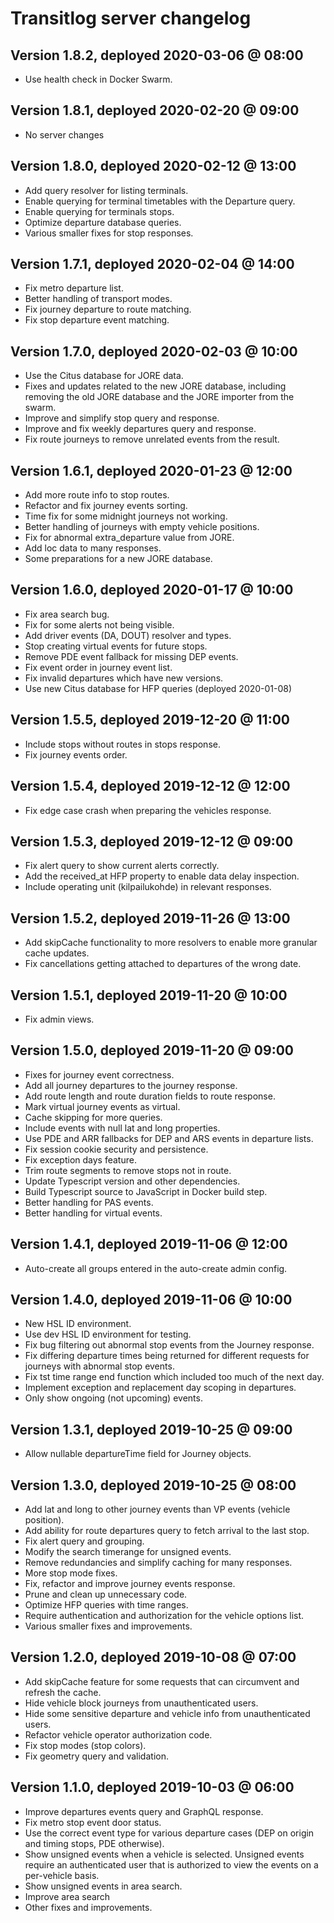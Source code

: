 # Transitlog server changelog

## Version 1.8.2, deployed 2020-03-06 @ 08:00

- Use health check in Docker Swarm.

## Version 1.8.1, deployed 2020-02-20 @ 09:00

- No server changes

## Version 1.8.0, deployed 2020-02-12 @ 13:00

- Add query resolver for listing terminals.
- Enable querying for terminal timetables with the Departure query.
- Enable querying for terminals stops.
- Optimize departure database queries.
- Various smaller fixes for stop responses.

## Version 1.7.1, deployed 2020-02-04 @ 14:00

- Fix metro departure list.
- Better handling of transport modes.
- Fix journey departure to route matching.
- Fix stop departure event matching.

## Version 1.7.0, deployed 2020-02-03 @ 10:00

- Use the Citus database for JORE data.
- Fixes and updates related to the new JORE database, including removing the old JORE database and the JORE importer from the swarm.
- Improve and simplify stop query and response.
- Improve and fix weekly departures query and response.
- Fix route journeys to remove unrelated events from the result.

## Version 1.6.1, deployed 2020-01-23 @ 12:00

- Add more route info to stop routes.
- Refactor and fix journey events sorting.
- Time fix for some midnight journeys not working.
- Better handling of journeys with empty vehicle positions.
- Fix for abnormal extra_departure value from JORE.
- Add loc data to many responses.
- Some preparations for a new JORE database.

## Version 1.6.0, deployed 2020-01-17 @ 10:00

- Fix area search bug.
- Fix for some alerts not being visible.
- Add driver events (DA, DOUT) resolver and types.
- Stop creating virtual events for future stops.
- Remove PDE event fallback for missing DEP events.
- Fix event order in journey event list.
- Fix invalid departures which have new versions.
- Use new Citus database for HFP queries (deployed 2020-01-08)

## Version 1.5.5, deployed 2019-12-20 @ 11:00

- Include stops without routes in stops response.
- Fix journey events order.

## Version 1.5.4, deployed 2019-12-12 @ 12:00

- Fix edge case crash when preparing the vehicles response.

## Version 1.5.3, deployed 2019-12-12 @ 09:00

- Fix alert query to show current alerts correctly.
- Add the received_at HFP property to enable data delay inspection.
- Include operating unit (kilpailukohde) in relevant responses.

## Version 1.5.2, deployed 2019-11-26 @ 13:00

- Add skipCache functionality to more resolvers to enable more granular cache updates.
- Fix cancellations getting attached to departures of the wrong date.

## Version 1.5.1, deployed 2019-11-20 @ 10:00

- Fix admin views.

## Version 1.5.0, deployed 2019-11-20 @ 09:00

- Fixes for journey event correctness.
- Add all journey departures to the journey response.
- Add route length and route duration fields to route response.
- Mark virtual journey events as virtual.
- Cache skipping for more queries.
- Include events with null lat and long properties.
- Use PDE and ARR fallbacks for DEP and ARS events in departure lists.
- Fix session cookie security and persistence.
- Fix exception days feature.
- Trim route segments to remove stops not in route.
- Update Typescript version and other dependencies.
- Build Typescript source to JavaScript in Docker build step.
- Better handling for PAS events.
- Better handling for virtual events.

## Version 1.4.1, deployed 2019-11-06 @ 12:00

- Auto-create all groups entered in the auto-create admin config.

## Version 1.4.0, deployed 2019-11-06 @ 10:00

- New HSL ID environment.
- Use dev HSL ID environment for testing.
- Fix bug filtering out abnormal stop events from the Journey response.
- Fix differing departure times being returned for different requests for journeys with abnormal stop events.
- Fix tst time range end function which included too much of the next day.
- Implement exception and replacement day scoping in departures.
- Only show ongoing (not upcoming) events.

## Version 1.3.1, deployed 2019-10-25 @ 09:00

- Allow nullable departureTime field for Journey objects.

## Version 1.3.0, deployed 2019-10-25 @ 08:00

- Add lat and long to other journey events than VP events (vehicle position).
- Add ability for route departures query to fetch arrival to the last stop.
- Fix alert query and grouping.
- Modify the search timerange for unsigned events.
- Remove redundancies and simplify caching for many responses.
- More stop mode fixes.
- Fix, refactor and improve journey events response.
- Prune and clean up unnecessary code.
- Optimize HFP queries with time ranges.
- Require authentication and authorization for the vehicle options list.
- Various smaller fixes and improvements.

## Version 1.2.0, deployed 2019-10-08 @ 07:00

- Add skipCache feature for some requests that can circumvent and refresh the cache.
- Hide vehicle block journeys from unauthenticated users.
- Hide some sensitive departure and vehicle info from unauthenticated users.
- Refactor vehicle operator authorization code.
- Fix stop modes (stop colors).
- Fix geometry query and validation.

## Version 1.1.0, deployed 2019-10-03 @ 06:00

- Improve departures events query and GraphQL response.
- Fix metro stop event door status.
- Use the correct event type for various departure cases (DEP on origin and timing stops, PDE otherwise).
- Show unsigned events when a vehicle is selected. Unsigned events require an authenticated user that is authorized to view the events on a per-vehicle basis.
- Show unsigned events in area search.
- Improve area search
- Other fixes and improvements.
